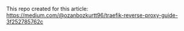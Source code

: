 This repo created for this article:
https://medium.com/@ozanbozkurtt96/traefik-reverse-proxy-guide-3f252785762c
